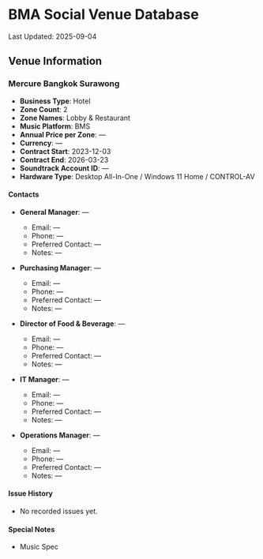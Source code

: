 # BMA Social Venue Database

Last Updated: 2025-09-04

## Venue Information

### Mercure Bangkok Surawong
- **Business Type**: Hotel
- **Zone Count**: 2
- **Zone Names**: Lobby & Restaurant
- **Music Platform**: BMS
- **Annual Price per Zone**: —
- **Currency**: —
- **Contract Start**: 2023-12-03
- **Contract End**: 2026-03-23
- **Soundtrack Account ID**: —
- **Hardware Type**: Desktop All-In-One / Windows 11 Home / CONTROL-AV

#### Contacts
- **General Manager**: —
  - Email: —
  - Phone: —
  - Preferred Contact: —
  - Notes: —

- **Purchasing Manager**: —
  - Email: —
  - Phone: —
  - Preferred Contact: —
  - Notes: —

- **Director of Food & Beverage**: —
  - Email: —
  - Phone: —
  - Preferred Contact: —
  - Notes: —

- **IT Manager**: —
  - Email: —
  - Phone: —
  - Preferred Contact: —
  - Notes: —

- **Operations Manager**: —
  - Email: —
  - Phone: —
  - Preferred Contact: —
  - Notes: —

#### Issue History
- No recorded issues yet.

#### Special Notes
- Music Spec
